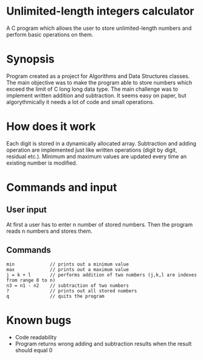 # Unlimited-length integers calculator
A C program which allows the user to store unlimited-length numbers and perform basic operations on them.
# Synopsis
Program created as a project for Algorithms and Data Structures classes. The main objective was to make the program able to store numbers which exceed the limit of C long long data type. The main challenge was to implement written addition and subtraction. It seems easy on paper, but algorythmically it needs a lot of code and small operations.
# How does it work
Each digit is stored in a dynamically allocated array. Subtraction and adding operation are implemented just like written operations (digit by digit, residual etc.). Minimum and maximum values are updated every time an existing number is modified.
# Commands and input
## User input
At first a user has to enter n number of stored numbers. Then the program reads n numbers and stores them.
## Commands
```
min             // prints out a minimum value
max             // prints out a maximum value
j = k + l       // performs addition of two numbers (j,k,l are indexes from range 0 to n)
n3 = n1 - n2    // subtraction of two numbers
?               // prints out all stored numbers
q               // quits the program
```
# Known bugs
- Code readability
- Program returns wrong adding and subtraction results when the result should equal 0